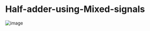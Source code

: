 # Half-adder-using-Mixed-signals
![image](https://user-images.githubusercontent.com/114681343/194516591-24316023-c70b-4fa9-8488-d01049472921.png)

